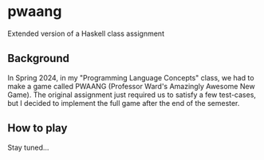 # pwaang
Extended version of a Haskell class assignment

## Background
In Spring 2024, in my "Programming Language Concepts" class, we had to make a game called PWAANG (Professor Ward's Amazingly Awesome New Game). The original assignment just required us to satisfy a few test-cases, but I decided to implement the full game after the end of the semester. 

## How to play
Stay tuned...
